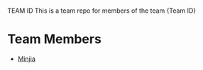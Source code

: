 #
TEAM ID
This is a team repo for members of the team {Team ID}

# Team Members
* [Minjia](members/Minjia.md)
